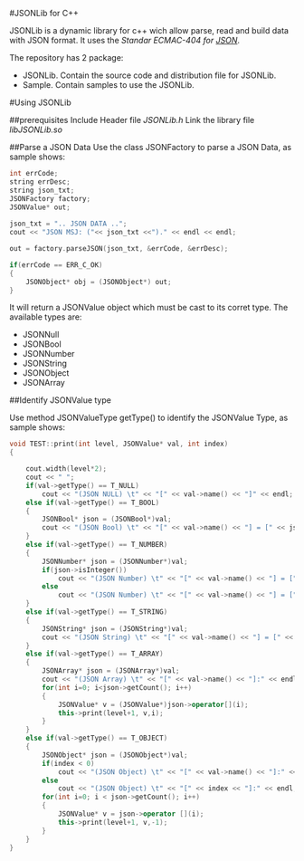 #JSONLib for C++

JSONLib is a dynamic library for c++ wich allow parse, read and build data with JSON format. It uses the *Standar ECMAC-404 for [JSON](http://www.json.org/)*.

The repository has 2 package:
- JSONLib. Contain the source code and distribution file for JSONLib.
- Sample. Contain samples to use the JSONLib.

#Using JSONLib

##prerequisites
Include Header file *JSONLib.h*
Link the library file *libJSONLib.so*

##Parse a JSON Data
Use the class JSONFactory to parse a JSON Data, as sample shows:

```C++
int errCode;
string errDesc;
string json_txt;
JSONFactory factory;
JSONValue* out;
	
json_txt = ".. JSON DATA ..";
cout << "JSON MSJ: ("<< json_txt <<")." << endl << endl;

out = factory.parseJSON(json_txt, &errCode, &errDesc);

if(errCode == ERR_C_OK)
{
	JSONObject* obj = (JSONObject*) out;
}
```
It will return a JSONValue object which must be cast to its corret type. The available types are:

- JSONNull
- JSONBool
- JSONNumber
- JSONString
- JSONObject
- JSONArray

##Identify JSONValue type

Use method JSONValueType getType() to identify the JSONValue Type, as sample shows:

```C++
void TEST::print(int level, JSONValue* val, int index)
{

	cout.width(level*2);
	cout << " ";
	if(val->getType() == T_NULL)
		cout << "(JSON NULL) \t" << "[" << val->name() << "]" << endl;
	else if(val->getType() == T_BOOL)
	{
		JSONBool* json = (JSONBool*)val;
		cout << "(JSON Bool) \t" << "[" << val->name() << "] = [" << json->value() << "]" << endl;
	}
	else if(val->getType() == T_NUMBER)
	{
		JSONNumber* json = (JSONNumber*)val;
		if(json->isInteger())
			cout << "(JSON Number) \t" << "[" << val->name() << "] = [" << json->intValue() << "]" << endl;
		else
			cout << "(JSON Number) \t" << "[" << val->name() << "] = [" << json->dlbValue() << "]" << endl;
	}
	else if(val->getType() == T_STRING)
	{
		JSONString* json = (JSONString*)val;
		cout << "(JSON String) \t" << "[" << val->name() << "] = [" << json->value() << "]" << endl;
	}
	else if(val->getType() == T_ARRAY)
	{
		JSONArray* json = (JSONArray*)val;
		cout << "(JSON Array) \t" << "[" << val->name() << "]:" << endl;
		for(int i=0; i<json->getCount(); i++)
		{
			JSONValue* v = (JSONValue*)json->operator[](i);
			this->print(level+1, v,i);
		}
	}
	else if(val->getType() == T_OBJECT)
	{
		JSONObject* json = (JSONObject*)val;
		if(index < 0)
			cout << "(JSON Object) \t" << "[" << val->name() << "]:" << endl;
		else
			cout << "(JSON Object) \t" << "[" << index << "]:" << endl;
		for(int i=0; i < json->getCount(); i++)
		{
			JSONValue* v = json->operator [](i);
			this->print(level+1, v,-1);
		}
	}
}
```


